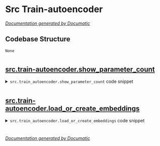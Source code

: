 # Src Train-autoencoder

[_Documentation generated by Documatic_](https://www.documatic.com)

<!---Documatic-section-Codebase Structure-start--->
## Codebase Structure

<!---Documatic-block-system_architecture-start--->
```mermaid
None
```
<!---Documatic-block-system_architecture-end--->

# #
<!---Documatic-section-Codebase Structure-end--->

<!---Documatic-section-src.train_autoencoder.show_parameter_count-start--->
## [src.train-autoencoder.show_parameter_count](4-src_train-autoencoder.md#src.train-autoencoder.show_parameter_count)

<!---Documatic-section-show_parameter_count-start--->
<!---Documatic-block-src.train_autoencoder.show_parameter_count-start--->
<details>
	<summary><code>src.train_autoencoder.show_parameter_count</code> code snippet</summary>

```python
def show_parameter_count(variables):
    total_parameters = 0
    for variable in variables:
        name = variable.name
        shape = variable.get_shape()
        variable_parametes = 1
        for dim in shape:
            variable_parametes *= dim.value
        print('{}: {} ({} parameters)'.format(name, shape, variable_parametes))
        total_parameters += variable_parametes
    print('Total: {} parameters'.format(total_parameters))
```
</details>
<!---Documatic-block-src.train_autoencoder.show_parameter_count-end--->
<!---Documatic-section-show_parameter_count-end--->

# #
<!---Documatic-section-src.train_autoencoder.show_parameter_count-end--->

<!---Documatic-section-src.train_autoencoder.load_or_create_embeddings-start--->
## [src.train-autoencoder.load_or_create_embeddings](4-src_train-autoencoder.md#src.train-autoencoder.load_or_create_embeddings)

<!---Documatic-section-load_or_create_embeddings-start--->
<!---Documatic-block-src.train_autoencoder.load_or_create_embeddings-start--->
<details>
	<summary><code>src.train_autoencoder.load_or_create_embeddings</code> code snippet</summary>

```python
def load_or_create_embeddings(path, vocab_size, embedding_size):
    if path is not None:
        return np.load(path)
    embeddings = np.random.uniform(-0.1, 0.1, (vocab_size, embedding_size))
    return embeddings.astype(np.float32)
```
</details>
<!---Documatic-block-src.train_autoencoder.load_or_create_embeddings-end--->
<!---Documatic-section-load_or_create_embeddings-end--->

# #
<!---Documatic-section-src.train_autoencoder.load_or_create_embeddings-end--->

[_Documentation generated by Documatic_](https://www.documatic.com)